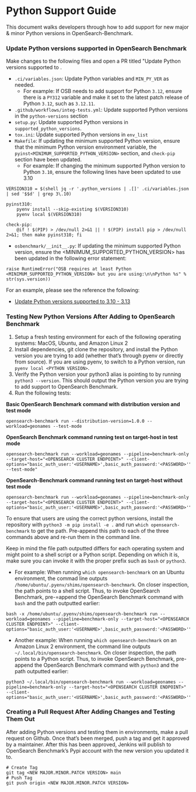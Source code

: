 # Python Support Guide

This document walks developers through how to add support for new major & minor Python versions in OpenSearch-Benchmark.

### Update Python versions supported in OpenSearch Benchmark

Make changes to the following files and open a PR titled "Update Python versions supported to <list of Python versions this PR plans to support>.

* `.ci/variables.json`: Update Python variables and `MIN_PY_VER` as needed.
    * For example: If OSB needs to add support for Python `3.12`, ensure there is a `PY312` variable and make it set to the latest patch release of Python `3.12`, such as `3.12.11`.
* `.github/workflows/integ-tests.yml`: Update supported Python versions in the `python-versions` section
* `setup.py`: Update supported Python versions in `supported_python_versions`.
* `tox.ini`: Update supported Python versions in `env_list`
* `Makefile`: If updating the minimum supported Python version, ensure that the minimum Python version environment variable, the `pyinst<MINIMUM_SUPPORTED_PYTHON_VERSION>` section, and `check-pip` section have been updated.
    * For example: If changing the minimum supported Python version to Python `3.10`, ensure the following lines have been updated to use 3.10
```
VERSION310 = $(shell jq -r '.python_versions | .[]' .ci/variables.json | sed '$$d' | grep 3\.10)

pyinst310:
    pyenv install --skip-existing $(VERSION310)
	pyenv local $(VERSION310)

check-pip:
    @if ! $(PIP) > /dev/null 2>&1 || ! $(PIP) install pip > /dev/null 2>&1; then make pyinst310; fi
```
* `osbenchmark/__init__.py`: If updating the minimum supported Python version, ensure the <MINIMUM_SUPPORTED_PYTHON_VERSION> has been updated in the following error statement:
```
raise RuntimeError("OSB requires at least Python <MINIMUM_SUPPORTED_PYTHON_VERSION> but you are using:\n\nPython %s" % str(sys.version))
```

For an example, please see the reference the following:
* [Update Python versions supported to 3.10 - 3.13](https://github.com/opensearch-project/opensearch-benchmark/pull/961/files)

### Testing New Python Versions After Adding to OpenSearch Benchmark

1. Setup a fresh testing environment for each of the following operating systems: MacOS, Ubuntu, and Amazon Linux 2
2. Install dependencies, git clone the repository, and install the Python version you are trying to add (whether that’s through pyenv or directly from source). If you are using pyenv, to switch to a Python version, run `pyenv local <PYTHON VERSION>`.
3. Verify the Python version your python3 alias is pointing to by running `python3 --version`. This should output the Python version you are trying to add support to OpenSearch Benchmark.
4. Run the following tests:

**Basic OpenSearch Benchmark command with distribution version and test mode**
```
opensearch-benchmark run --distribution-version=1.0.0 --workload=geonames --test-mode
```

**OpenSearch Benchmark command running test on target-host in test mode**
```
opensearch-benchmark run --workload=geonames --pipeline=benchmark-only --target-host="<OPENSEARCH CLUSTER ENDPOINT>" --client-options="basic_auth_user:'<USERNAME>',basic_auth_password:'<PASSWORD>'" --test-mode"
```

**OpenSearch-Benchmark command running test on target-host without test mode**
```
opensearch-benchmark run --workload=geonames --pipeline=benchmark-only --target-host="<OPENSEARCH CLUSTER ENDPOINT>" --client-options="basic_auth_user:'<USERNAME>',basic_auth_password:'<PASSWORD>'"
```

To ensure that users are using the correct python versions, install the repository with `python3 -m pip install -e .` and run `which opensearch-benchmark` to get the path. Pre-append this path to each of the three commands above and re-run them in the command line.

Keep in mind the file path outputted differs for each operating system and might point to a shell script or a Python script. Depending on which it is, make sure you can invoke it with the proper prefix such as `bash` or `python3`.

- For example: When running `which opensearch-benchmark` on an Ubuntu environment, the commad line outputs `/home/ubuntu/.pyenv/shims/opensearch-benchmark`. On closer inspection, the path points to a shell script. Thus, to invoke OpenSearch Benchmark, pre-=append the OpenSearch Benchmark command with `bash` and the path outputted earlier:
```
bash -x /home/ubuntu/.pyenv/shims/opensearch-benchmark run --workload=geonames --pipeline=benchmark-only --target-host="<OPENSEARCH CLUSTER ENDPOINT>" --client-options="basic_auth_user:'<USERNAME>',basic_auth_password:'<PASSWORD>'"
```

- Another example: When running `which opensearch-benchmark` on an Amazon Linux 2 environment, the command line outputs `~/.local/bin/opensearch-benchmark`. On closer inspection, the path points to a Python script. Thus, to invoke OpenSearch Benchmark, pre-append the OpenSearch Benchmark command with `python3` and the path outputted earlier:
```
python3 ~/.local/bin/opensearch-benchmark run --workload=geonames --pipeline=benchmark-only --target-host="<OPENSEARCH CLUSTER ENDPOINT>" --client-options="basic_auth_user:'<USERNAME>',basic_auth_password:'<PASSWORD>'"
```

### Creating a Pull Request After Adding Changes and Testing Them Out
After adding Python versions and testing them in environments, make a pull request on Github. Once that’s been merged, push a tag and get it approved by a maintainer. After this has been approved, Jenkins will publish to OpenSearch Benchmark’s Pypi account with the new version you updated it to.
```
# Create Tag
git tag <NEW MAJOR.MINOR.PATCH VERSION> main
# Push Tag
git push origin <NEW MAJOR.MINOR.PATCH VERSION>
```
